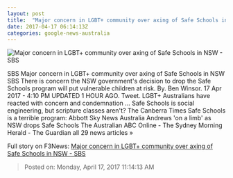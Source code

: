 ```yaml
---
layout: post
title:  "Major concern in LGBT+ community over axing of Safe Schools in NSW - SBS"
date: 2017-04-17 06:14:13Z
categories: google-news-australia
---
```


![Major concern in LGBT+ community over axing of Safe Schools in NSW - SBS](http://www.sbs.com.au/news/sites/sbs.com.au.news/files/39c99425-a5bb-45d5-9974-4c63ee872c57_1492403766.jpeg)

SBS Major concern in LGBT+ community over axing of Safe Schools in NSW SBS There is concern the NSW government's decision to drop the Safe Schools program will put vulnerable children at risk. By. Ben Winsor. 17 Apr 2017 - 4:10 PM UPDATED 1 HOUR AGO. Tweet. LGBT+ Australians have reacted with concern and condemnation ... Safe Schools is social engineering, but scripture classes aren't? The Canberra Times Safe Schools is a terrible program: Abbott Sky News Australia Andrews 'on a limb' as NSW drops Safe Schools The Australian ABC Online - The Sydney Morning Herald - The Guardian all 29 news articles »


Full story on F3News: [Major concern in LGBT+ community over axing of Safe Schools in NSW - SBS](http://www.f3nws.com/n/sAp2PD)

> Posted on: Monday, April 17, 2017 11:14:13 AM

